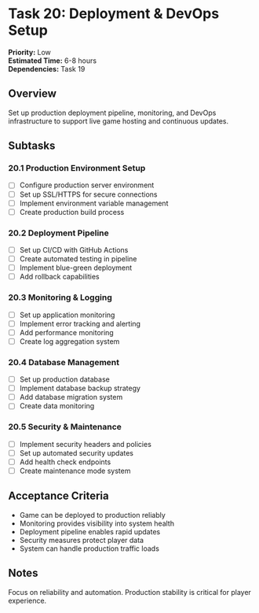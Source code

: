 # Task 20: Deployment & DevOps Setup

**Priority:** Low  
**Estimated Time:** 6-8 hours  
**Dependencies:** Task 19

## Overview

Set up production deployment pipeline, monitoring, and DevOps infrastructure to support live game hosting and continuous updates.

## Subtasks

### 20.1 Production Environment Setup

- [ ] Configure production server environment
- [ ] Set up SSL/HTTPS for secure connections
- [ ] Implement environment variable management
- [ ] Create production build process

### 20.2 Deployment Pipeline

- [ ] Set up CI/CD with GitHub Actions
- [ ] Create automated testing in pipeline
- [ ] Implement blue-green deployment
- [ ] Add rollback capabilities

### 20.3 Monitoring & Logging

- [ ] Set up application monitoring
- [ ] Implement error tracking and alerting
- [ ] Add performance monitoring
- [ ] Create log aggregation system

### 20.4 Database Management

- [ ] Set up production database
- [ ] Implement database backup strategy
- [ ] Add database migration system
- [ ] Create data monitoring

### 20.5 Security & Maintenance

- [ ] Implement security headers and policies
- [ ] Set up automated security updates
- [ ] Add health check endpoints
- [ ] Create maintenance mode system

## Acceptance Criteria

- Game can be deployed to production reliably
- Monitoring provides visibility into system health
- Deployment pipeline enables rapid updates
- Security measures protect player data
- System can handle production traffic loads

## Notes

Focus on reliability and automation. Production stability is critical for player experience.
